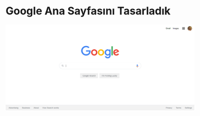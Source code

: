 # Google Ana Sayfasını Tasarladık

![googlehomepage](/google-homepage-odevi/assets/googleanasayfa.png)

